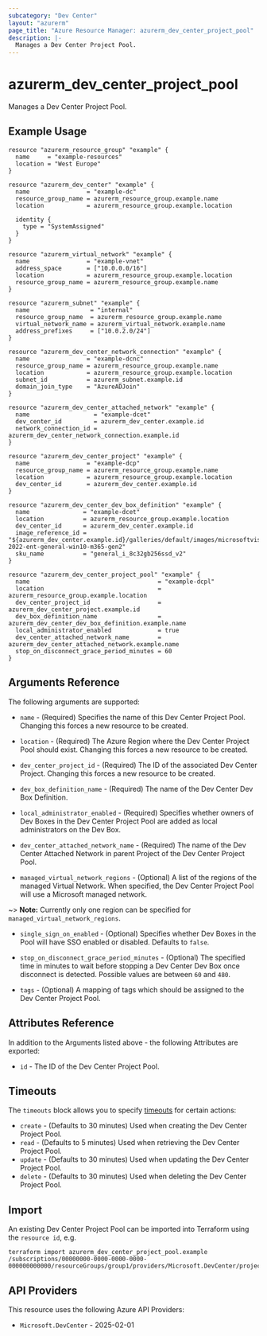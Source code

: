 ```yaml
---
subcategory: "Dev Center"
layout: "azurerm"
page_title: "Azure Resource Manager: azurerm_dev_center_project_pool"
description: |-
  Manages a Dev Center Project Pool.
---
```


# azurerm_dev_center_project_pool

Manages a Dev Center Project Pool.

## Example Usage

```hcl
resource "azurerm_resource_group" "example" {
  name     = "example-resources"
  location = "West Europe"
}

resource "azurerm_dev_center" "example" {
  name                = "example-dc"
  resource_group_name = azurerm_resource_group.example.name
  location            = azurerm_resource_group.example.location

  identity {
    type = "SystemAssigned"
  }
}

resource "azurerm_virtual_network" "example" {
  name                = "example-vnet"
  address_space       = ["10.0.0.0/16"]
  location            = azurerm_resource_group.example.location
  resource_group_name = azurerm_resource_group.example.name
}

resource "azurerm_subnet" "example" {
  name                 = "internal"
  resource_group_name  = azurerm_resource_group.example.name
  virtual_network_name = azurerm_virtual_network.example.name
  address_prefixes     = ["10.0.2.0/24"]
}

resource "azurerm_dev_center_network_connection" "example" {
  name                = "example-dcnc"
  resource_group_name = azurerm_resource_group.example.name
  location            = azurerm_resource_group.example.location
  subnet_id           = azurerm_subnet.example.id
  domain_join_type    = "AzureADJoin"
}

resource "azurerm_dev_center_attached_network" "example" {
  name                  = "example-dcet"
  dev_center_id         = azurerm_dev_center.example.id
  network_connection_id = azurerm_dev_center_network_connection.example.id
}

resource "azurerm_dev_center_project" "example" {
  name                = "example-dcp"
  resource_group_name = azurerm_resource_group.example.name
  location            = azurerm_resource_group.example.location
  dev_center_id       = azurerm_dev_center.example.id
}

resource "azurerm_dev_center_dev_box_definition" "example" {
  name               = "example-dcet"
  location           = azurerm_resource_group.example.location
  dev_center_id      = azurerm_dev_center.example.id
  image_reference_id = "${azurerm_dev_center.example.id}/galleries/default/images/microsoftvisualstudio_visualstudioplustools_vs-2022-ent-general-win10-m365-gen2"
  sku_name           = "general_i_8c32gb256ssd_v2"
}

resource "azurerm_dev_center_project_pool" "example" {
  name                                    = "example-dcpl"
  location                                = azurerm_resource_group.example.location
  dev_center_project_id                   = azurerm_dev_center_project.example.id
  dev_box_definition_name                 = azurerm_dev_center_dev_box_definition.example.name
  local_administrator_enabled             = true
  dev_center_attached_network_name        = azurerm_dev_center_attached_network.example.name
  stop_on_disconnect_grace_period_minutes = 60
}
```

## Arguments Reference

The following arguments are supported:

* `name` - (Required) Specifies the name of this Dev Center Project Pool. Changing this forces a new resource to be created.

* `location` - (Required) The Azure Region where the Dev Center Project Pool should exist. Changing this forces a new resource to be created.

* `dev_center_project_id` - (Required) The ID of the associated Dev Center Project. Changing this forces a new resource to be created.

* `dev_box_definition_name` - (Required) The name of the Dev Center Dev Box Definition.

* `local_administrator_enabled` - (Required) Specifies whether owners of Dev Boxes in the Dev Center Project Pool are added as local administrators on the Dev Box.

* `dev_center_attached_network_name` - (Required) The name of the Dev Center Attached Network in parent Project of the Dev Center Project Pool.

* `managed_virtual_network_regions` - (Optional) A list of the regions of the managed Virtual Network. When specified, the Dev Center Project Pool will use a Microsoft managed network.

~> **Note:** Currently only one region can be specified for `managed_virtual_network_regions`.

* `single_sign_on_enabled` - (Optional) Specifies whether Dev Boxes in the Pool will have SSO enabled or disabled. Defaults to `false`.

* `stop_on_disconnect_grace_period_minutes` - (Optional) The specified time in minutes to wait before stopping a Dev Center Dev Box once disconnect is detected. Possible values are between `60` and `480`.

* `tags` - (Optional) A mapping of tags which should be assigned to the Dev Center Project Pool.

## Attributes Reference

In addition to the Arguments listed above - the following Attributes are exported:

* `id` - The ID of the Dev Center Project Pool.

## Timeouts

The `timeouts` block allows you to specify [timeouts](https://developer.hashicorp.com/terraform/language/resources/configure#define-operation-timeouts) for certain actions:

* `create` - (Defaults to 30 minutes) Used when creating the Dev Center Project Pool.
* `read` - (Defaults to 5 minutes) Used when retrieving the Dev Center Project Pool.
* `update` - (Defaults to 30 minutes) Used when updating the Dev Center Project Pool.
* `delete` - (Defaults to 30 minutes) Used when deleting the Dev Center Project Pool.

## Import

An existing Dev Center Project Pool can be imported into Terraform using the `resource id`, e.g.

```shell
terraform import azurerm_dev_center_project_pool.example /subscriptions/00000000-0000-0000-0000-000000000000/resourceGroups/group1/providers/Microsoft.DevCenter/projects/project1/pools/pool1
```

## API Providers
<!-- This section is generated, changes will be overwritten -->
This resource uses the following Azure API Providers:

* `Microsoft.DevCenter` - 2025-02-01
